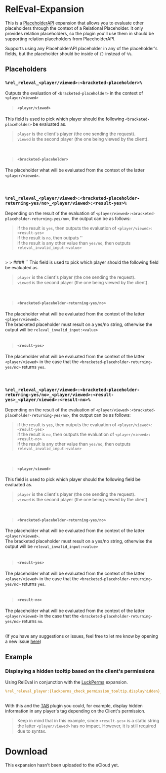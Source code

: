 # RelEval-Expansion
This is a [PlaceholderAPI](http://placeholderapi.com/) expansion that allows you to evaluate other placeholders through the context of a Relational Placeholder.
It only provides relation placeholders, so the plugin you'll use them in should be supporting relation placeholders from PlaceholderAPI.

Supports using any PlaceholderAPI placeholder in any of the placeholder's fields, but the placeholder should be inside of `{}` instead of `%%`.

## Placeholders

### `%rel_releval_<player/viewed>:<bracketed-placeholder>%` <br />
Outputs the evaluation of `<bracketed-placeholder>` in the context of `<player/viewed>` <br />

> #### `<player/viewed>` 
This field is used to pick which player should the following `<bracketed-placeholder>` be evaluated as.

> `player` is the client's player (the one sending the request). <br />
> `viewed` is the second player (the one being viewed by the client). <br />
<br />

> #### `<bracketed-placeholder>` 
The placeholder what will be evaluated from the context of the latter `<player/viewed>`. <br />
<br />
<br />

### `%rel_releval_<player/viewed>:<bracketed-placeholder-returning-yes/no>_<player/viewed>:<result-yes>%` <br />
Depending on the result of the evaluation of `<player/viewed>:<bracketed-placeholder-returning-yes/no>`, the output can be as follows:
> if the result is `yes`, then outputs the evaluation of `<player/viewed>:<result-yes>`   <br />
> if the result is `no`, then outputs ''   <br />
> if the result is any other value than `yes/no`, then outputs `releval_invalid_input:<value>`  <br />
<br />
> 
> #### `<player/viewed>`
This field is used to pick which player should the following field be evaluated as.

> `player` is the client's player (the one sending the request). <br />
> `viewed` is the second player (the one being viewed by the client). <br />
<br />

> #### `<bracketed-placeholder-returning-yes/no>`
The placeholder what will be evaluated from the context of the latter `<player/viewed>`. <br />
The bracketed placeholder must result on a yes/no string, otherwise the output will be `releval_invalid_input:<value>` <br />
<br />

> #### `<result-yes>`
The placeholder what will be evaluated from the context of the latter `<player/viewed>` in the case that the `<bracketed-placeholder-returning-yes/no>` returns `yes`. <br />
<br />
<br />

### `%rel_releval_<player/viewed>:<bracketed-placeholder-returning-yes/no>_<player/viewed>:<result-yes>_<player/viewed>:<result-no>%` <br />
Depending on the result of the evaluation of `<player/viewed>:<bracketed-placeholder-returning-yes/no>`, the output can be as follows:
> if the result is `yes`, then outputs the evaluation of `<player/viewed>:<result-yes>`   <br />
> if the result is `no`, then outputs the evaluation of `<player/viewed>:<result-no>`   <br />
> if the result is any other value than `yes/no`, then outputs `releval_invalid_input:<value>`  <br />
<br />

> #### `<player/viewed>`
This field is used to pick which player should the following field be evaluated as.

> `player` is the client's player (the one sending the request). <br />
> `viewed` is the second player (the one being viewed by the client). <br />
<br />

> #### `<bracketed-placeholder-returning-yes/no>`
The placeholder what will be evaluated from the context of the latter `<player/viewed>`. <br />
The bracketed placeholder must result on a yes/no string, otherwise the output will be `releval_invalid_input:<value>` <br />
<br />

> #### `<result-yes>`
The placeholder what will be evaluated from the context of the latter `<player/viewed>` in the case that the `<bracketed-placeholder-returning-yes/no>` returns `yes`. <br />
<br />

> #### `<result-no>`
The placeholder what will be evaluated from the context of the latter `<player/viewed>` in the case that the `<bracketed-placeholder-returning-yes/no>` returns `no`. <br />
<br />

(If you have any suggestions or issues, feel free to let me know by opening a new issue [here](https://github.com/Gabo6480/RelEval-Expansion/issues))

## Example

### Displaying a hidden tooltip based on the client's permissions
Using RelEval in conjunction with the [LuckPerms](https://github.com/PlaceholderAPI/PlaceholderAPI/wiki/Placeholders#luckperms) expansion. <br />
```yml
%rel_releval_player:{luckperms_check_permission_tooltip.displayhidden}_player:§5this is a hidden tooltip, for you eyes only.%
```
<br />With this and the [TAB](https://github.com/NEZNAMY/TAB) plugin you could, for example, display hidden information in any player's tag depending on the Client's permission. <br />

> Keep in mind that in this example, since `<result-yes>` is a static string the latter `<player/viewed>` has no impact.
> However, it is still required due to syntax.


# Download
This expansion hasn't been uploaded to the eCloud yet.
<!--You can download this expansion automatically using PAPI download commands:

> ```
> /papi ecloud download RelEval
> /papi reload
> ```

Or you can download it manually from the [eCloud](https://api.extendedclip.com/expansions/releval/) and then put it in the `expansions` folder (Path: `/plugins/PlaceholderAPI/expansions/`)
-->